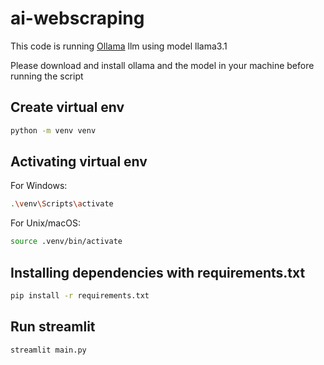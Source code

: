 # ai-webscraping
This code is running [Ollama](https://ollama.com/) llm using model llama3.1

Please download and install ollama and the model in your machine before running the script

## Create virtual env
```bash
python -m venv venv
```

## Activating virtual env
For Windows:

```bash
.\venv\Scripts\activate
```

For Unix/macOS:

```bash
source .venv/bin/activate
```

## Installing dependencies with requirements.txt
```bash
pip install -r requirements.txt
```

## Run streamlit
```bash
streamlit main.py
```
